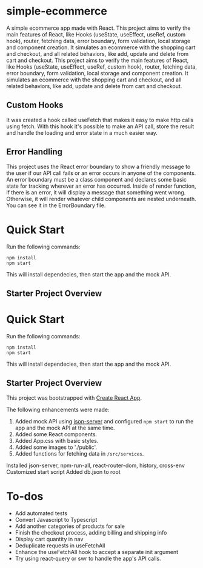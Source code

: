 # simple-ecommerce

A simple ecommerce app made with React.
This project aims to verify the main features of React, like Hooks (useState, useEffect, useRef, custom hook), router, fetching data, error boundary, form validation, local storage and component creation. It simulates an ecommerce with the shopping cart and checkout, and all related behaviors, like add, update and delete from cart and checkout.
This project aims to verify the main features of React, like Hooks (useState, useEffect, useRef, custom hook), router, fetching data, error boundary, form validation, local storage and component creation. It simulates an ecommerce with the shopping cart and checkout, and all related behaviors, like add, update and delete from cart and checkout.

## Custom Hooks

It was created a hook called useFetch that makes it easy to make http calls using fetch. With this hook it's possible to make an API call, store the result and handle the loading and error state in a much easier way.

## Error Handling

This project uses the React error boundary to show a friendly message to the user if our API call fails or an error occurs in anyone of the components. An error boundary must be a class component and declares some basic state for tracking wherever an error has occurred. Inside of render function, if there is an error, it will display a message that something went wrong. Otherwise, it will render whatever child components are nested underneath. You can see it in the ErrorBoundary file.

# Quick Start

Run the following commands:

```
npm install
npm start
```

This will install dependecies, then start the app and the mock API.

## Starter Project Overview

# Quick Start

Run the following commands:

```
npm install
npm start
```

This will install dependecies, then start the app and the mock API.

## Starter Project Overview

This project was bootstrapped with [Create React App](https://github.com/facebook/create-react-app).

The following enhancements were made:

1. Added mock API using [json-server](https://github.com/typicode/json-server) and configured `npm start` to run the app and the mock API at the same time.
1. Added some React components.
1. Added App.css with basic styles.
1. Added some images to './public'.
1. Added functions for fetching data in `/src/services`.

Installed json-server, npm-run-all, react-router-dom, history, cross-env
Customized start script
Added db.json to root

# To-dos

- Add automated tests
- Convert Javascript to Typescript
- Add another categories of products for sale
- Finish the checkout process, adding billing and shipping info
- Display cart quantity in nav
- Deduplicate requests in useFetchAll
- Enhance the useFetchAll hook to accept a separate init argument
- Try using react-query or swr to handle the app's API calls.
